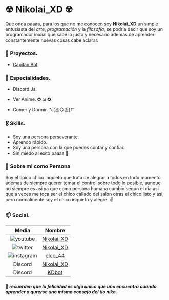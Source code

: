 # ☢ Nikolai_XD ☢


Que onda paaaa, para los que no me conocen soy **Nikolai_XD** un simple entusiasta del *_arte_*, *_programación_* y la *_filosofía_*, se podria decir que soy un programador inicial que sabe lo justo y necesario ademas de aprender constantemente nuevas cosas cabe aclarar.

### 📌 Proyectos.

- [Capitan Bot](https://discord.com/oauth2/authorize?client_id=769345144167858198&scope=bot&permissions=0)

### 💎 Especialidades.

- Discord.Js.

- Ver Anime. ✪ ω ✪

- Comer y Dormir. ㄟ(≧◇≦)ㄏ

### 🎖 Skills.

- Soy una persona perseverante.
- Aprendo rápido.
- Soy una persona con la que puedes contar y confiar.
- Sin miedo al exito paaaa 🧨

### 🔎 Sobre mi como Persona

  Soy el tipico chico inquieto que trata de alegrar a todos en todo momento ademas de siempre querer tomar el control sobre todo lo posible, aunque no siempre es asi ya que como persona humana cambio segun el dia asi que a veces me toca ser el chico callado del salon otras el chico listo y asi, pero normalmente soy el chico inquieto y alegre. ✌

### 📫 Social.

|                   **Media**                   |                               **Nombre**                               |
| :-------------------------------------------: | :--------------------------------------------------------------------: |
|  ![youtube](https://i.imgur.com/v76ZdvR.png)  | [Nikolai_XD](https://www.youtube.com/channel/UCLhpkimEN6FYckyKM-vYWxg) |
|  ![twitter](https://i.imgur.com/HeZ0zJn.png)  |             [Nikolai_XD](https://twitter.com/Nikolai4423)              |
| ![instagram](https://i.imgur.com/tu01NLm.png) |             [elco_44](https://www.instagram.com/elco_44/)              |
|                    Discord                    |       [Nikolai_XD](http://discord.com/users/702294827722735748)        |
|                    Discord                    |                 [KDbot](https://discord.gg/MFUMdcKzC8)                 |

#### 👤 **_recuerden que la felicidad es algo unico que uno encuentra cuando aprender a qurerse uno mismo consejo del tio niko._**